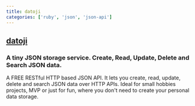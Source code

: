 ```yaml
---
title: datoji
categories: ['ruby', 'json', 'json-api']
---
```

## [datoji](https://github.com/davidesantangelo/datoji)

### A tiny JSON storage service. Create, Read, Update, Delete and Search JSON data.


A FREE RESTful HTTP based JSON API. It lets you create, read, update, delete and search JSON data over HTTP APIs. Ideal for small hobbies projects, MVP or just for fun, where you don't need to create your personal data storage.

